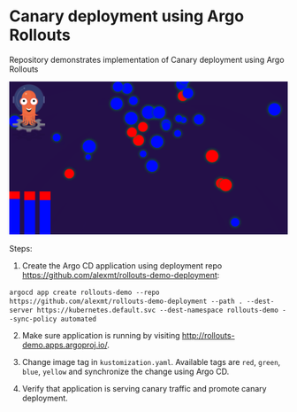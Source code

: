 # Canary deployment using Argo Rollouts

Repository demonstrates implementation of Canary deployment using Argo Rollouts

![demo](./demo.png)

Steps:

1. Create the Argo CD application using deployment repo https://github.com/alexmt/rollouts-demo-deployment: 

```
argocd app create rollouts-demo --repo https://github.com/alexmt/rollouts-demo-deployment --path . --dest-server https://kubernetes.default.svc --dest-namespace rollouts-demo --sync-policy automated
```

2. Make sure application is running by visiting http://rollouts-demo.apps.argoproj.io/.

3. Change image tag in `kustomization.yaml`. Available tags are `red`, `green`, `blue`, `yellow` and synchronize the change using Argo CD.

4. Verify that application is serving canary traffic and promote canary deployment.

